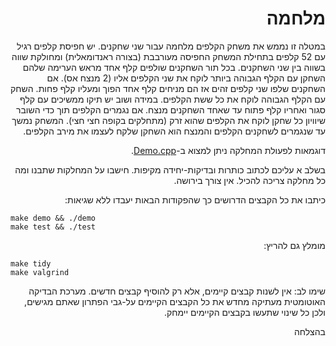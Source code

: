 <div dir="rtl" lang="he">

# מלחמה
במטלה זו נממש את משחק הקלפים מלחמה עבור שני שחקנים. 
יש חפיסת קלפים רגיל עם 52 קלפים בתחילת המשחק החפיסה מעורבבת (בצורה ראנדומאלית) ומחולקת שווה בשווה בין שני השחקנים.
בכל תור השחקנים שולפים קלף אחד מראש הערימה שלהם השחקן עם הקלף הגבוהה ביותר לוקח את שני הקלפים אליו (2 מנצח אס).
אם השחקנים שלפו שני קלפים זהים אז הם מניחים קלף אחד הפוך ומעליו קלף פחות. השחק עם הקלף הגבוהה לוקח את כל ששת הקלפים. במידה ושוב יש תיקו ממשיכים עם קלף סגור ואחריו קלף פתוח עד שאחד השחקנים מנצח. 
אם נגמרים הקלפים תוך כדי השובר שיוויון כל שחקן לוקח את הקלפים שהוא זרק (מתחלקים בקופה חצי חצי).
המשחק נמשך עד שנגמרים לשחקנים הקלפים והמנצח הוא השחקן שלקח לעצמו את מירב הקלפים. 

דוגמאות לפעולת המחלקה ניתן למצוא ב-[Demo.cpp](Demo.cpp).

בשלב א עליכם לכתוב כותרות ובדיקות-יחידה מקיפות.
חישבו על המחלקות שתבנו ומה כל מחלקה צריכה להכיל. אין צורך בירושה. 

כיתבו את כל הקבצים הדרושים כך שהפקודות הבאות יעבדו ללא שגיאות:

<div dir='ltr'>

    make demo && ./demo
	make test && ./test

</div>

מומלץ גם להריץ:

<div dir='ltr'>

    make tidy
    make valgrind

</div>

שימו לב:
אין לשנות קבצים קיימים, אלא רק להוסיף קבצים חדשים.
מערכת הבדיקה האוטומטית מעתיקה מחדש את כל הקבצים הקיימים על-גבי הפתרון שאתם מגישים,
ולכן כל שינוי שתעשו בקבצים הקיימים יימחק.

בהצלחה
</div>
